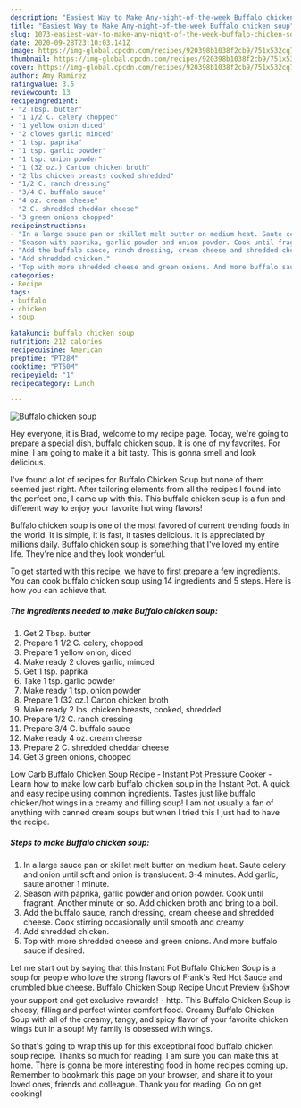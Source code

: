 ```yaml
---
description: "Easiest Way to Make Any-night-of-the-week Buffalo chicken soup"
title: "Easiest Way to Make Any-night-of-the-week Buffalo chicken soup"
slug: 1073-easiest-way-to-make-any-night-of-the-week-buffalo-chicken-soup
date: 2020-09-28T23:10:03.141Z
image: https://img-global.cpcdn.com/recipes/920398b1038f2cb9/751x532cq70/buffalo-chicken-soup-recipe-main-photo.jpg
thumbnail: https://img-global.cpcdn.com/recipes/920398b1038f2cb9/751x532cq70/buffalo-chicken-soup-recipe-main-photo.jpg
cover: https://img-global.cpcdn.com/recipes/920398b1038f2cb9/751x532cq70/buffalo-chicken-soup-recipe-main-photo.jpg
author: Amy Ramirez
ratingvalue: 3.5
reviewcount: 13
recipeingredient:
- "2 Tbsp. butter"
- "1 1/2 C. celery chopped"
- "1 yellow onion diced"
- "2 cloves garlic minced"
- "1 tsp. paprika"
- "1 tsp. garlic powder"
- "1 tsp. onion powder"
- "1 (32 oz.) Carton chicken broth"
- "2 lbs chicken breasts cooked shredded"
- "1/2 C. ranch dressing"
- "3/4 C. buffalo sauce"
- "4 oz. cream cheese"
- "2 C. shredded cheddar cheese"
- "3 green onions chopped"
recipeinstructions:
- "In a large sauce pan or skillet melt butter on medium heat. Saute celery and onion until soft and onion is translucent. 3-4 minutes. Add garlic, saute another 1 minute."
- "Season with paprika, garlic powder and onion powder. Cook until fragrant. Another minute or so. Add chicken broth and bring to a boil."
- "Add the buffalo sauce, ranch dressing, cream cheese and shredded cheese. Cook stirring occasionally until smooth and creamy"
- "Add shredded chicken."
- "Top with more shredded cheese and green onions. And more buffalo sauce if desired."
categories:
- Recipe
tags:
- buffalo
- chicken
- soup

katakunci: buffalo chicken soup 
nutrition: 212 calories
recipecuisine: American
preptime: "PT28M"
cooktime: "PT50M"
recipeyield: "1"
recipecategory: Lunch

---
```



![Buffalo chicken soup](https://img-global.cpcdn.com/recipes/920398b1038f2cb9/751x532cq70/buffalo-chicken-soup-recipe-main-photo.jpg)

Hey everyone, it is Brad, welcome to my recipe page. Today, we're going to prepare a special dish, buffalo chicken soup. It is one of my favorites. For mine, I am going to make it a bit tasty. This is gonna smell and look delicious.

I&#39;ve found a lot of recipes for Buffalo Chicken Soup but none of them seemed just right. After tailoring elements from all the recipes I found into the perfect one, I came up with this. This buffalo chicken soup is a fun and different way to enjoy your favorite hot wing flavors!

Buffalo chicken soup is one of the most favored of current trending foods in the world. It is simple, it is fast, it tastes delicious. It is appreciated by millions daily. Buffalo chicken soup is something that I've loved my entire life. They're nice and they look wonderful.


To get started with this recipe, we have to first prepare a few ingredients. You can cook buffalo chicken soup using 14 ingredients and 5 steps. Here is how you can achieve that.

<!--inarticleads1-->

##### The ingredients needed to make Buffalo chicken soup:

1. Get 2 Tbsp. butter
1. Prepare 1 1/2 C. celery, chopped
1. Prepare 1 yellow onion, diced
1. Make ready 2 cloves garlic, minced
1. Get 1 tsp. paprika
1. Take 1 tsp. garlic powder
1. Make ready 1 tsp. onion powder
1. Prepare 1 (32 oz.) Carton chicken broth
1. Make ready 2 lbs. chicken breasts, cooked, shredded
1. Prepare 1/2 C. ranch dressing
1. Prepare 3/4 C. buffalo sauce
1. Make ready 4 oz. cream cheese
1. Prepare 2 C. shredded cheddar cheese
1. Get 3 green onions, chopped


Low Carb Buffalo Chicken Soup Recipe - Instant Pot Pressure Cooker - Learn how to make low carb buffalo chicken soup in the Instant Pot. A quick and easy recipe using common ingredients. Tastes just like buffalo chicken/hot wings in a creamy and filling soup! I am not usually a fan of anything with canned cream soups but when I tried this I just had to have the recipe. 

<!--inarticleads2-->

##### Steps to make Buffalo chicken soup:

1. In a large sauce pan or skillet melt butter on medium heat. Saute celery and onion until soft and onion is translucent. 3-4 minutes. Add garlic, saute another 1 minute.
1. Season with paprika, garlic powder and onion powder. Cook until fragrant. Another minute or so. Add chicken broth and bring to a boil.
1. Add the buffalo sauce, ranch dressing, cream cheese and shredded cheese. Cook stirring occasionally until smooth and creamy
1. Add shredded chicken.
1. Top with more shredded cheese and green onions. And more buffalo sauce if desired.


Let me start out by saying that this Instant Pot Buffalo Chicken Soup is a soup for people who love the strong flavors of Frank&#39;s Red Hot Sauce and crumbled blue cheese. Buffalo Chicken Soup Recipe Uncut Preview 👍Show your support and get exclusive rewards! - http. This Buffalo Chicken Soup is cheesy, filling and perfect winter comfort food. Creamy Buffalo Chicken Soup with all of the creamy, tangy, and spicy flavor of your favorite chicken wings but in a soup! My family is obsessed with wings. 

So that's going to wrap this up for this exceptional food buffalo chicken soup recipe. Thanks so much for reading. I am sure you can make this at home. There is gonna be more interesting food in home recipes coming up. Remember to bookmark this page on your browser, and share it to your loved ones, friends and colleague. Thank you for reading. Go on get cooking!
